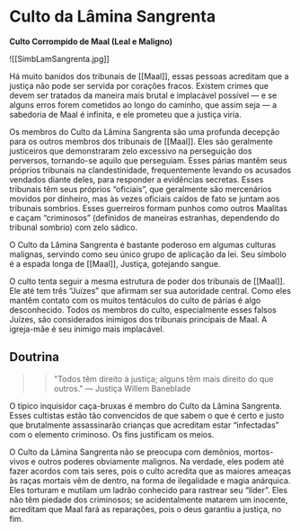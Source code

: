 # Culto da Lâmina Sangrenta
**Culto Corrompido de Maal (Leal e Maligno)**

![[SimbLamSangrenta.jpg]]

Há muito banidos dos tribunais de [[Maal]], essas pessoas acreditam que a justiça não pode ser servida por corações fracos. Existem crimes que devem ser tratados da maneira mais brutal e implacável possível — e se alguns erros forem cometidos ao longo do caminho, que assim seja — a sabedoria de Maal é infinita, e ele prometeu que a justiça viria.

Os membros do Culto da Lâmina Sangrenta são uma profunda decepção para os outros membros dos tribunais de [[Maal]]. Eles são geralmente justiceiros que demonstraram zelo excessivo na perseguição dos perversos, tornando-se aquilo que perseguiam. Esses párias mantêm seus próprios tribunais na clandestinidade, frequentemente levando os acusados vendados diante deles, para responder a evidências secretas. Esses tribunais têm seus próprios “oficiais”, que geralmente são mercenários movidos por dinheiro, mas às vezes oficiais caídos de fato se juntam aos tribunais sombrios. Esses guerreiros formam punhos como outros Maalitas e caçam “criminosos” (definidos de maneiras estranhas, dependendo do tribunal sombrio) com zelo sádico.

O Culto da Lâmina Sangrenta é bastante poderoso em algumas culturas malignas, servindo como seu único grupo de aplicação da lei. Seu símbolo é a espada longa de [[Maal]], Justiça, gotejando sangue.

O culto tenta seguir a mesma estrutura de poder dos tribunais de [[Maal]]. Ele até tem três “Juízes” que afirmam ser sua autoridade central. Como eles mantêm contato com os muitos tentáculos do culto de párias é algo desconhecido. Todos os membros do culto, especialmente esses falsos Juízes, são considerados inimigos dos tribunais principais de Maal. A igreja-mãe é seu inimigo mais implacável.

## Doutrina
>>"Todos têm direito à justiça; alguns têm mais direito do que outros."
— Justiça Willem Baneblade

O típico inquisidor caça-bruxas é membro do Culto da Lâmina Sangrenta. Esses cultistas estão tão convencidos de que sabem o que é certo e justo que brutalmente assassinarão crianças que acreditam estar “infectadas” com o elemento criminoso. Os fins justificam os meios.

O Culto da Lâmina Sangrenta não se preocupa com demônios, mortos-vivos e outros poderes obviamente malignos. Na verdade, eles podem até fazer acordos com tais seres, pois o culto acredita que as maiores ameaças às raças mortais vêm de dentro, na forma de ilegalidade e magia anárquica. Eles torturam e mutilam um ladrão conhecido para rastrear seu “líder”. Eles não têm piedade dos criminosos; se acidentalmente matarem um inocente, acreditam que Maal fará as reparações, pois o deus garantiu a justiça, no fim.
